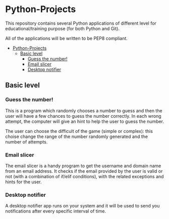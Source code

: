 # Python-Projects
This repository contains several Python applications of different level for educational/training purpose (for both Python and Git).

All of the applications will be written to be PEP8 compliant. 

- [Python-Projects](#python-projects)
  - [Basic level](#basic-level)
    - [Guess the number!](#guess-the-number)
    - [Email slicer](#email-slicer)
    - [Desktop notifier](#desktop-notifier)

## Basic level
### Guess the number!
This is a program which randomly chooses a number to guess and then the user will have a few chances to guess the number correctly. In each wrong attempt, the computer will give an hint to help the user to guess the number.

The user can choose the difficult of the game (simple or complex): this choise change the range of the number randomly generated and the number of attempts. 

### Email slicer
The email slicer is a handy program to get the username and domain name from an email address. It checks if the email provided by the user is valid or not (with a combination of if/elif conditions), with the related exceptions and hints for the user. 

### Desktop notifier 
A desktop notifier app runs on your system and it will be used to send you notifications after every specific interval of time.